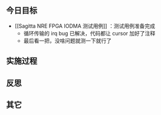 
## 今日目标 
- [[Sagitta NRE FPGA IODMA 测试用例]] ：测试用例准备完成
	- 循环传输的 irq bug 已解决，代码都让 cursor 加好了注释
	- 最后看一把，没啥问题就测一下就行了 


## 实施过程




## 反思



## 其它 